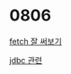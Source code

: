 # 0806

[fetch 잘 써보기](https://developer.mozilla.org/ko/docs/Web/API/Fetch_API/Using_Fetch)

[jdbc 관련](https://owin2828.github.io/devlog/2019/12/30/spring-8.html)

